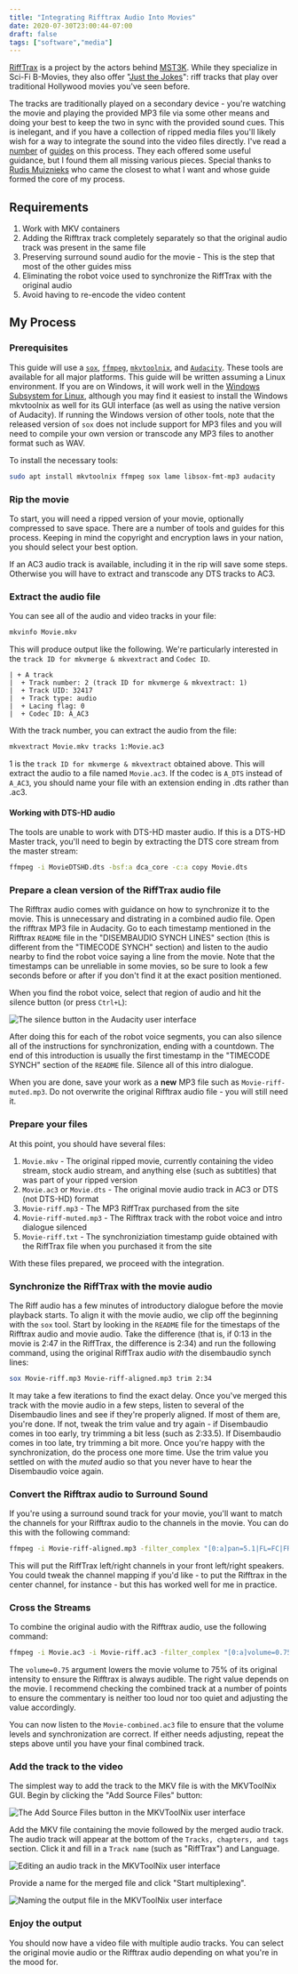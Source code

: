 ```yaml
---
title: "Integrating Rifftrax Audio Into Movies"
date: 2020-07-30T23:00:44-07:00
draft: false
tags: ["software","media"]
---
```

[RiffTrax](https://www.rifftrax.com) is a project by the actors behind [MST3K](https://en.wikipedia.org/wiki/Mystery_Science_Theater_3000).  While they specialize in Sci-Fi B-Movies, they also offer "[Just the Jokes](https://www.rifftrax.com/catalog/product-type/jokes)": riff tracks that play over traditional Hollywood movies you've seen before.

The tracks are traditionally played on a secondary device - you're watching the movie and playing the provided MP3 file via some other means and doing your best to keep the two in sync with the provided sound cues.  This is inelegant, and if you have a collection of ripped media files you'll likely wish for a way to integrate the sound into the video files directly.  I've read a [number](http://forum.rifftrax.com/index.php?topic=413.0) of [guides](https://gist.github.com/rayvoelker/58642a9819e3adcec99b4109e4d59f43) on this process.  They each offered some useful guidance, but I found them all missing various pieces.  Special thanks to [Rudis Muiznieks](https://rudism.com/how-to-add-rifftrax-directly-to-a-movies-audio-track/) who came the closest to what I want and whose guide formed the core of my process.

## Requirements

1. Work with MKV containers
1. Adding the Rifftrax track completely separately so that the original audio track was present in the same file
1. Preserving surround sound audio for the movie - This is the step that most of the other guides miss
1. Eliminating the robot voice used to synchronize the RiffTrax with the original audio
1. Avoid having to re-encode the video content

## My Process

### Prerequisites

This guide will use a [`sox`](http://sox.sourceforge.net/), [`ffmpeg`](https://ffmpeg.org/), [`mkvtoolnix`](https://mkvtoolnix.download/), and [`Audacity`](https://www.audacityteam.org/).  These tools are available for all major platforms.  This guide will be written assuming a Linux environment.  If you are on Windows, it will work well in the [Windows Subsystem for Linux](https://docs.microsoft.com/en-us/windows/wsl/install-win10), although you may find it easiest to install the Windows mkvtoolnix as well for its GUI interface (as well as using the native version of Audacity).  If running the Windows version of other tools, note that the released version of `sox` does not include support for MP3 files and you will need to compile your own version or transcode any MP3 files to another format such as WAV.

To install the necessary tools:

```bash
sudo apt install mkvtoolnix ffmpeg sox lame libsox-fmt-mp3 audacity
```

### Rip the movie

To start, you will need a ripped version of your movie, optionally compressed to save space.  There are a number of tools and guides for this process.  Keeping in mind the copyright and encryption laws in your nation, you should select your best option.

If an AC3 audio track is available, including it in the rip will save some steps.  Otherwise you will have to extract and transcode any DTS tracks to AC3.

### Extract the audio file

You can see all of the audio and video tracks in your file:

```bash
mkvinfo Movie.mkv
```

This will produce output like the following.  We're particularly interested in the `track ID for mkvmerge & mkvextract` and `Codec ID`.

```text
| + A track
|  + Track number: 2 (track ID for mkvmerge & mkvextract: 1)
|  + Track UID: 32417
|  + Track type: audio
|  + Lacing flag: 0
|  + Codec ID: A_AC3
```

With the track number, you can extract the audio from the file:

```bash
mkvextract Movie.mkv tracks 1:Movie.ac3
```

1 is the `track ID for mkvmerge & mkvextract` obtained above.  This will extract the audio to a file named `Movie.ac3`. If the codec is `A_DTS` instead of `A_AC3`, you should name your file with an extension ending in .dts rather than .ac3.

#### Working with DTS-HD audio

The tools are unable to work with DTS-HD master audio. If this is a DTS-HD Master track, you'll need to begin by extracting the DTS core stream from the master stream:

```bash
ffmpeg -i MovieDTSHD.dts -bsf:a dca_core -c:a copy Movie.dts
```

### Prepare a clean version of the RiffTrax audio file

The Rifftrax audio comes with guidance on how to synchronize it to the movie.  This is unnecessary and distrating in a combined audio file.  Open the rifftrax MP3 file in Audacity.  Go to each timestamp mentioned in the Rifftrax `README` file in the "DISEMBAUDIO SYNCH LINES" section (this is different from the "TIMECODE SYNCH" section) and listen to the audio nearby to find the robot voice saying a line from the movie.  Note that the timestamps can be unreliable in some movies, so be sure to look a few seconds before or after if you don't find it at the exact position mentioned.

When you find the robot voice, select that region of audio and hit the silence button (or press `Ctrl+L`):

![The silence button in the Audacity user interface](/img/audacity-silence.png)

After doing this for each of the robot voice segments, you can also silence all of the instructions for synchronization, ending with a countdown.  The end of this introduction is usually the first timestamp in the "TIMECODE SYNCH" section of the `README` file.  Silence all of this intro dialogue.

When you are done, save your work as a **new** MP3 file such as `Movie-riff-muted.mp3`.  Do not overwrite the original Rifftrax audio file - you will still need it.

### Prepare your files

At this point, you should have several files:

1. `Movie.mkv` - The original ripped movie, currently containing the video stream, stock audio stream, and anything else (such as subtitles) that was part of your ripped version
1. `Movie.ac3` or `Movie.dts` - The original movie audio track in AC3 or DTS (not DTS-HD) format
1. `Movie-riff.mp3` - The MP3 RiffTrax purchased from the site
1. `Movie-riff-muted.mp3` - The Rifftrax track with the robot voice and intro dialogue silenced
1. `Movie-riff.txt` - The synchroniziation timestamp guide obtained with the RiffTrax file when you purchased it from the site

With these files prepared, we proceed with the integration.

### Synchronize the RiffTrax with the movie audio

The Riff audio has a few minutes of introductory dialogue before the movie playback starts.  To align it with the movie audio, we clip off the beginning with the `sox` tool.  Start by looking in the `README` file for the timestaps of the Rifftrax audio and movie audio.  Take the difference (that is, if 0:13 in the movie is 2:47 in the RiffTrax, the difference is 2:34) and run the following command, using the original RiffTrax audio *with* the disembaudio synch lines:

```bash
sox Movie-riff.mp3 Movie-riff-aligned.mp3 trim 2:34
```

It may take a few iterations to find the exact delay.  Once you've merged this track with the movie audio in a few steps, listen to several of the Disembaudio lines and see if they're properly aligned.  If most of them are, you're done.  If not, tweak the trim value and try again - if Disembaudio comes in too early, try trimming a bit less (such as 2:33.5).  If Disembaudio comes in too late, try trimming a bit more.  Once you're happy with the synchronization, do the process one more time.  Use the trim value you settled on with the *muted* audio so that you never have to hear the Disembaudio voice again.

### Convert the Rifftrax audio to Surround Sound

If you're using a surround sound track for your movie, you'll want to match the channels for your Rifftrax audio to the channels in the movie.  You can do this with the following command:

```bash
ffmpeg -i Movie-riff-aligned.mp3 -filter_complex "[0:a]pan=5.1|FL=FC|FR=FC|LFE=FC[a]" -map "[a]" -c:a ac3 Movie-riff.ac3
```

This will put the RiffTrax left/right channels in your front left/right speakers.  You could tweak the channel mapping if you'd like - to put the Rifftrax in the center channel, for instance - but this has worked well for me in practice.

### Cross the Streams

To combine the original audio with the Rifftrax audio, use the following command:

```bash
ffmpeg -i Movie.ac3 -i Movie-riff.ac3 -filter_complex "[0:a]volume=0.75,amix=inputs=2:duration=longest" -b:a 640k Movie-combined.ac3
```

The `volume=0.75` argument lowers the movie volume to 75% of its original intensity to ensure the Rifftrax is always audible.  The right value depends on the movie.  I recommend checking the combined track at a number of points to ensure the commentary is neither too loud nor too quiet and adjusting the value accordingly.

You can now listen to the `Movie-combined.ac3` file to ensure that the volume levels and synchronization are correct.  If either needs adjusting, repeat the steps above until you have your final combined track.

### Add the track to the video

The simplest way to add the track to the MKV file is with the MKVToolNix GUI.  Begin by clicking the "Add Source Files" button:

![The Add Source Files button in the MKVToolNix user interface](/img/mkvtoolnix-addsource.png)

Add the MKV file containing the movie followed by the merged audio track.  The audio track will appear at the bottom of the `Tracks, chapters, and tags` section.  Click it and fill in a `Track name` (such as "RiffTrax") and Language.

![Editing an audio track in the MKVToolNix user interface](/img/mkvtoolnix-edittrack.png)

Provide a name for the merged file and click "Start multiplexing".

![Naming the output file in the MKVToolNix user interface](/img/mkvtoolnix-multiplex.png)

### Enjoy the output

You should now have a video file with multiple audio tracks.  You can select the original movie audio or the Rifftrax audio depending on what you're in the mood for.